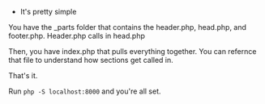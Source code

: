 * It's pretty simple

You have the _parts folder that contains the header.php, head.php, and footer.php. Header.php calls in head.php

Then, you have index.php that pulls everything together. You can refernce that file to understand how sections get called in.

That's it. 

Run `php -S localhost:8000` and you're all set.